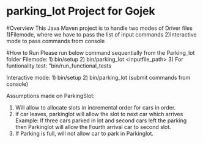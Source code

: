 # parking_lot Project for Gojek

#Overview
This Java Maven project is to handle two modes of Driver files
1)Filemode, where we have to pass the list of input commands
2)Interactive mode to pass commands from console


#How to Run
Please run below command sequentially from the Parking_lot folder
Filemode:
    1) bin/setup
    2) bin/parking_lot <inputfile_path>
    3) For funtionality test: "bin/run_functional_tests
    
Interactive mode:
    1) bin/setup
    2) bin/parking_lot (submit commands from console)
    
 Assumptions made on ParkingSlot:
 1) Will allow to allocate slots in incremental order for cars in order.
 2) if car leaves, parkinglot will allow the slot to next car which arrives
    Example: If three cars parked in lot and second cars left the parking then Parkinglot will allow the Fourth arrival car to     second slot.
 3) If Parking is full, will not allow car to park in Parkinglot.
 



